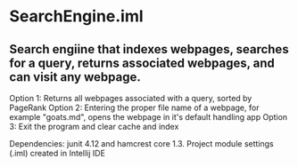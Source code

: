 # SearchEngine.iml


  
## Search engiine that indexes webpages, searches for a query, returns associated webpages, and can visit any webpage.

Option 1: Returns all webpages associated with a query, sorted by PageRank
Option 2: Entering the proper file name of a webpage, for example "goats.md", opens the webpage in it's default handling app
Option 3: Exit the program and clear cache and index


Dependencies: junit 4.12 and hamcrest core 1.3. Project module settings (.iml) created in Intellij IDE
